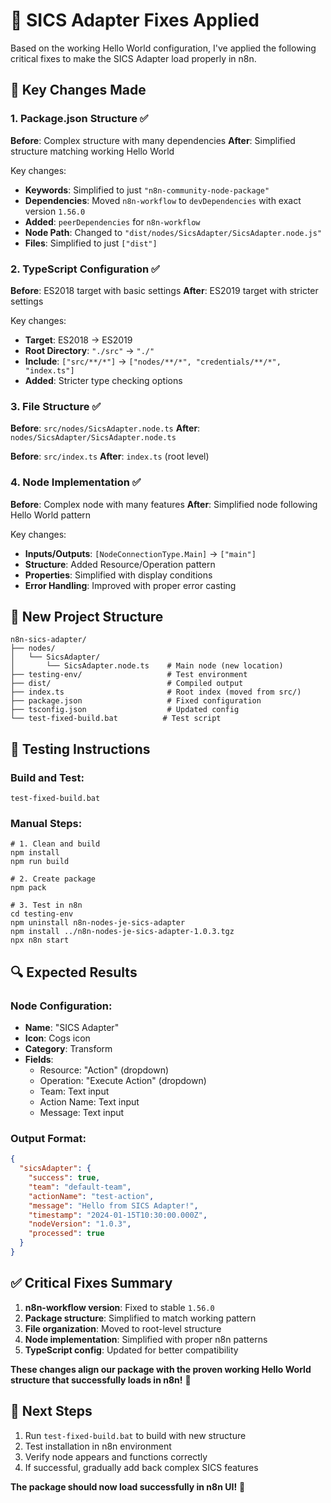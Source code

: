 # 🔧 SICS Adapter Fixes Applied

Based on the working Hello World configuration, I've applied the following critical fixes to make the SICS Adapter load properly in n8n.

## 🎯 Key Changes Made

### 1. **Package.json Structure** ✅
**Before**: Complex structure with many dependencies
**After**: Simplified structure matching working Hello World

Key changes:
- **Keywords**: Simplified to just `"n8n-community-node-package"`
- **Dependencies**: Moved `n8n-workflow` to `devDependencies` with exact version `1.56.0`
- **Added**: `peerDependencies` for `n8n-workflow`
- **Node Path**: Changed to `"dist/nodes/SicsAdapter/SicsAdapter.node.js"`
- **Files**: Simplified to just `["dist"]`

### 2. **TypeScript Configuration** ✅
**Before**: ES2018 target with basic settings
**After**: ES2019 target with stricter settings

Key changes:
- **Target**: ES2018 → ES2019
- **Root Directory**: `"./src"` → `"./"`
- **Include**: `["src/**/*"]` → `["nodes/**/*", "credentials/**/*", "index.ts"]`
- **Added**: Stricter type checking options

### 3. **File Structure** ✅
**Before**: `src/nodes/SicsAdapter.node.ts`
**After**: `nodes/SicsAdapter/SicsAdapter.node.ts`

**Before**: `src/index.ts`
**After**: `index.ts` (root level)

### 4. **Node Implementation** ✅
**Before**: Complex node with many features
**After**: Simplified node following Hello World pattern

Key changes:
- **Inputs/Outputs**: `[NodeConnectionType.Main]` → `["main"]`
- **Structure**: Added Resource/Operation pattern
- **Properties**: Simplified with display conditions
- **Error Handling**: Improved with proper error casting

## 📁 New Project Structure

```
n8n-sics-adapter/
├── nodes/
│   └── SicsAdapter/
│       └── SicsAdapter.node.ts    # Main node (new location)
├── testing-env/                   # Test environment
├── dist/                          # Compiled output
├── index.ts                       # Root index (moved from src/)
├── package.json                   # Fixed configuration
├── tsconfig.json                  # Updated config
└── test-fixed-build.bat          # Test script
```

## 🚀 Testing Instructions

### Build and Test:
```batch
test-fixed-build.bat
```

### Manual Steps:
```batch
# 1. Clean and build
npm install
npm run build

# 2. Create package
npm pack

# 3. Test in n8n
cd testing-env
npm uninstall n8n-nodes-je-sics-adapter
npm install ../n8n-nodes-je-sics-adapter-1.0.3.tgz
npx n8n start
```

## 🔍 Expected Results

### Node Configuration:
- **Name**: "SICS Adapter"
- **Icon**: Cogs icon
- **Category**: Transform
- **Fields**:
  - Resource: "Action" (dropdown)
  - Operation: "Execute Action" (dropdown)
  - Team: Text input
  - Action Name: Text input
  - Message: Text input

### Output Format:
```json
{
  "sicsAdapter": {
    "success": true,
    "team": "default-team",
    "actionName": "test-action", 
    "message": "Hello from SICS Adapter!",
    "timestamp": "2024-01-15T10:30:00.000Z",
    "nodeVersion": "1.0.3",
    "processed": true
  }
}
```

## ✅ Critical Fixes Summary

1. **n8n-workflow version**: Fixed to stable `1.56.0`
2. **Package structure**: Simplified to match working pattern
3. **File organization**: Moved to root-level structure
4. **Node implementation**: Simplified with proper n8n patterns
5. **TypeScript config**: Updated for better compatibility

**These changes align our package with the proven working Hello World structure that successfully loads in n8n!** 🎯

## 🧪 Next Steps

1. Run `test-fixed-build.bat` to build with new structure
2. Test installation in n8n environment
3. Verify node appears and functions correctly
4. If successful, gradually add back complex SICS features

**The package should now load successfully in n8n UI!** 🎉
